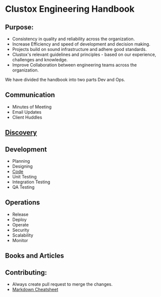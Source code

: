 # Clustox Engineering Handbook

## Purpose:

* Consistency in quality and reliability across the organization.  
* Increase Efficiency and speed of development and decision making.  
* Projects build on sound infrastructure and adhere good standards.
* Clustox's relevant guidelines and principles - based on our experience, challenges and knowledge. 
* Improve Collaboration between engineering teams across the organization. 

We have divided the handbook into two parts Dev and Ops.

## Communication
  * Minutes of Meeting
  * Email Updates
  * Client Huddles

## [Discovery](https://github.com/Clustox/handbook/blob/main/discovery/index.md)

## Development
   * Planning 
   * Designing
   * [Code](https://github.com/Clustox/handbook/blob/main/dev/code/index.md)
   * Unit Testing
   * Integration Testing 
   * QA Testing
## Operations
   * Release
   * Deploy
   * Operate
   * Security
   * Scalability
   * Monitor


## Books and Articles







## Contributing:
* Always create pull request to merge the changes. 
* [Markdown Cheatsheet](https://github.com/tchapi/markdown-cheatsheet)
